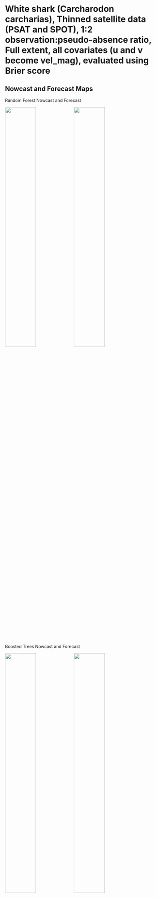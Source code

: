 White shark (Carcharodon carcharias), Thinned satellite data (PSAT and
SPOT), 1:2 observation:pseudo-absence ratio, Full extent, all covariates
(u and v become vel_mag), evaluated using Brier score
================

## Nowcast and Forecast Maps

Random Forest Nowcast and Forecast

<img src="../tidy_reports/versions/c21/000340/c21.000340.01_12_rf_compiled_casts.png" width="45%" /><img src="../tidy_reports/versions/c21/000344/c21.000344.01_12_rf_compiled_casts.png" width="45%" />

Boosted Trees Nowcast and Forecast

<img src="../tidy_reports/versions/c21/000340/c21.000340.01_12_bt_compiled_casts.png" width="45%" /><img src="../tidy_reports/versions/c21/000344/c21.000344.01_12_bt_compiled_casts.png" width="45%" />

Maxnet Trees Nowcast and Forecast

<img src="../tidy_reports/versions/c21/000340/c21.000340.01_12_maxent_compiled_casts.png" width="45%" /><img src="../tidy_reports/versions/c21/000344/c21.000344.01_12_maxent_compiled_casts.png" width="45%" />

GAM Nowcast and Forecast

<img src="../tidy_reports/versions/c21/000340/c21.000340.01_12_gam_compiled_casts.png" width="45%" /><img src="../tidy_reports/versions/c21/000344/c21.000344.01_12_gam_compiled_casts.png" width="45%" />

GLM Nowcast and Forecast

<img src="../tidy_reports/versions/c21/000340/c21.000340.01_12_glm_compiled_casts.png" width="45%" /><img src="../tidy_reports/versions/c21/000344/c21.000344.01_12_glm_compiled_casts.png" width="45%" />

## Metrics

| model_type |  accuracy | boyce_cont |   roc_auc |   tss_max | brier_class |
|:-----------|----------:|-----------:|----------:|----------:|------------:|
| rf         | 0.9354095 |  0.9744910 | 0.9909789 | 0.9049124 |          NA |
| bt         | 0.7347174 |  0.9612805 | 0.7773651 | 0.4247236 |          NA |
| maxnet     | 0.6597463 |  0.9515514 | 0.7772814 | 0.4331740 |          NA |
| gam        |        NA |         NA |        NA |        NA |   0.1781433 |
| glm        |        NA |         NA |        NA |        NA |   0.1939934 |

Metrics by model type

## Variable Importance

![](/mnt/ecocast/projects/koliveira/subprojects/carcharodon/workflows/tidy_md/versions/m21/00034/m21.00034_tidy_compiled_files/figure-gfm/variable%20importance-1.png)<!-- -->
